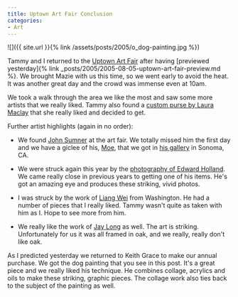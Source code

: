 ```yaml
---
title: Uptown Art Fair Conclusion
categories:
- Art
---
```


![]({{ site.url }}{% link /assets/posts/2005/o_dog-painting.jpg %})


Tammy and I returned to the [Uptown Art Fair](http://www.uptownminneapolis.com/art-fair/) after having [previewed yesterday]{% link _posts/2005/2005-08-05-uptown-art-fair-preview.md %}. We brought Mazie with us this time, so we went early to avoid the heat. It was another great day and the crowd was immense even at 10am.

We took a walk through the area we like the most and saw some more artists that we really liked. Tammy also found a [custom purse by Laura Maclay](http://www.pursesnatcher.com/) that she really liked and decided to get.

Further artist highlights (again in no order):



  * We found [John Sumner](http://www.johnsumner.com/) at the art fair. We totally missed him the first day and we have a giclee of his, [Moe](http://www.johnsumner.com/AboutMoe.htm), that we got in [his gallery](http://www.johnsumner.com/gallery.htm) in Sonoma, CA.


  * We were struck again this year by the [photography of Edward Holland](http://www.edwardhollandphotography.com/). We came really close in previous years to getting one of his items. He's got an amazing eye and produces these striking, vivid photos.


  * I was struck by the work of [Liang Wei](http://www.wlart.com/) from Washington. He had a number of pieces that I really liked. Tammy wasn't quite as taken with him as I. Hope to see more from him.


  * We really like the work of [Jay Long](http://www.jaylong.com/) as well. The art is striking. Unfortunately for us it was all framed in oak, and we really, really don't like oak.

As I predicted yesterday we returned to Keith Grace to make our annual purchase. We got the dog painting that you see in this post. It's a great piece and we really liked his technique. He combines collage, acrylics and oils to make these striking, graphic pieces. The collage work also ties back to the subject of the painting as well.

